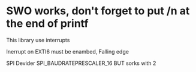 # SWO works, don't forget to put /n at the end of printf


This library use interrupts 

Inerrupt on EXTI6 must be enambed, Falling edge


SPI Devider SPI_BAUDRATEPRESCALER_16 BUT sorks with 2